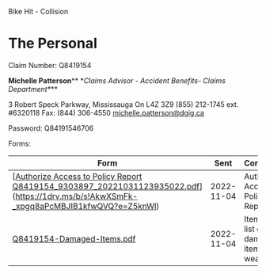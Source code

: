 Bike Hit - Collision

# The Personal

Claim Number: Q8419154

**Michelle Patterson****
 \**Claims Advisor - Accident Benefits- Claims Department\****

3 Robert Speck Parkway, Mississauga On L4Z 3Z9
 (855) 212-1745 ext. #6320118
 Fax: (844) 306-4550
 [michelle.patterson@dgig.ca](mailto:michelle.patterson@dgig.ca)

Password: Q84191546706

Forms:

| Form                                                         | Sent       | Comment                                 |
| ------------------------------------------------------------ | ---------- | --------------------------------------- |
| [[Authorize Access to Policy Report Q8419154_9303897_20221031123935022.pdf](https://1drv.ms/b/s!AkwXSmFk-_xpgq8aPcMBJIB1kfwQVQ?e=Z5knWl)](https://1drv.ms/b/s!AkwXSmFk-_xpgq8aPcMBJIB1kfwQVQ?e=Z5knWl) | 2022-11-04 | Authorize Access to Police Report       |
| [Q8419154-Damaged-Items.pdf](https://1drv.ms/b/s!AkwXSmFk-_xpgq8cRGcD0XeuYVMuuA?e=tAzF1C) | 2022-11-04 | Itemized list of damaged items wearing. |

